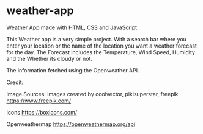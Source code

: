 # weather-app
Weather App made with HTML, CSS and JavaScript. 

This Weather app is a very simple project. With a search bar where you enter your location or the name of the location you want a weather forecast for the day. 
The Forecast includes the Temperature, Wind Speed, Humidity and the Whether its cloudy or not. 

The information fetched using the Openweather API. 

Credit: 

Image Sources:
Images created by coolvector, pikisuperstar, freepik
https://www.freepik.com/

Icons
https://boxicons.com/

Openweathermap
https://openweathermap.org/api


